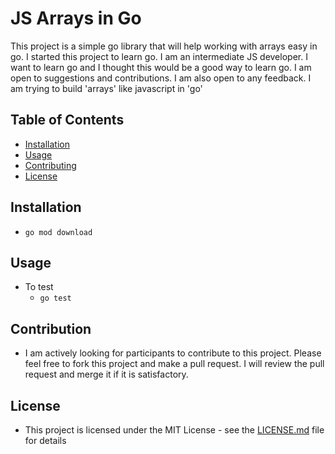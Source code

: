 # JS Arrays in Go

This project is a simple go library that will help working with arrays easy in go. I started this project to learn go. I am an intermediate JS developer. I want to learn go and I thought this would be a good way to learn go. I am open to suggestions and contributions. I am also open to any feedback. I am trying to build 'arrays' like javascript in 'go'

## Table of Contents

- [Installation](#installation)
- [Usage](#usage)
- [Contributing](#contribution)
- [License](#license)

## Installation
- ```go mod download```

## Usage
- To test
    - ```go test```


## Contribution
- I am actively looking for participants to contribute to this project. Please feel free to fork this project and make a pull request. I will review the pull request and merge it if it is satisfactory.

## License
- This project is licensed under the MIT License - see the [LICENSE.md](LICENSE.md) file for details